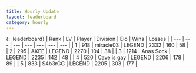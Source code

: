 ```yaml
---
title: Hourly Update
layout: leaderboard
category: hourly
---
```


{: .leaderboard}
| Rank | LV | Player | Division | Elo | Wins | Losses |
| --- | --- | --- | --- | --- | --- | --- |
| <span data-change="0">1</span> | 918 | <span title="ID: 416373">miracle03</span> | LEGEND | <span data-change="0">2332</span> | <span data-change="0">160</span> | <span data-change="0">58</span> |
| <span data-change="0">2</span> | 295 | <span title="ID: 455100">AKEE</span> | LEGEND | <span data-change="0">2270</span> | <span data-change="0">104</span> | <span data-change="0">38</span> |
| <span data-change="0">3</span> | 1214 | <span title="ID: 203132">Anas Sock</span> | LEGEND | <span data-change="-27">2235</span> | <span data-change="7">142</span> | <span data-change="4">48</span> |
| <span data-change="0">4</span> | 520 | <span title="ID: 382502">Cave is gay</span> | LEGEND | <span data-change="0">2206</span> | <span data-change="0">178</span> | <span data-change="0">89</span> |
| <span data-change="0">5</span> | 833 | <span title="ID: 166888">S4b3rGG</span> | LEGEND | <span data-change="0">2205</span> | <span data-change="0">303</span> | <span data-change="0">177</span> |